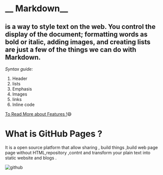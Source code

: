  # __ Markdown__

 ## is a way to style text on the web. You control the display of the document; formatting words as bold or italic, adding images, and creating lists are just a few of the things we can do with Markdown.
 
  _Syntax guide:_
 
1.  Header
1. lists 
1. Emphasis
1. Images
1. links 
1. Inline code

 
[To Read  More about Features  !](https://guides.github.com/features/mastering-markdown/):smile:

# __What is GitHub Pages ?__
It is a open source platform that allow sharing , build things ,build web page page without HTML,repository ,contnt and transform your plain text into static website and blogs .

![github](https://1000logos.net/wp-content/uploads/2018/11/GitHub-logo.png)

